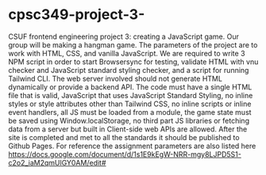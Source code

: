 # cpsc349-project-3-
CSUF frontend engineering project 3: creating a JavaScript game. Our group will be making a hangman game.
The parameters of the project are to work with HTML, CSS, and vanilla JavaScript. We are required to write 3 NPM script in order to start Browsersync for testing, validate HTML with vnu checker and JavaScript standard styling checker, and a script for running Tailwind CLI. The web server involved should not generate HTML dynamically or provide a backend API. The code must have a single HTML file that is valid, JavaScript that uses JavaScript Standard Styling, no inline styles or style attributes other than Tailwind CSS, no inline scripts or inline event handlers, all JS must be loaded from a module, the game state must be saved using Window.localStorage, no third part JS libraries or fetching data from a server but built in Client-side web APIs are allowed.
After the site is completed and met to all the standards it should be published to Github Pages.
For reference the assignment parameters are also listed here https://docs.google.com/document/d/1s1E9kEgW-NRR-mgy8LJPD5S1-c2o2_iaM2qmUlGY0AM/edit#

